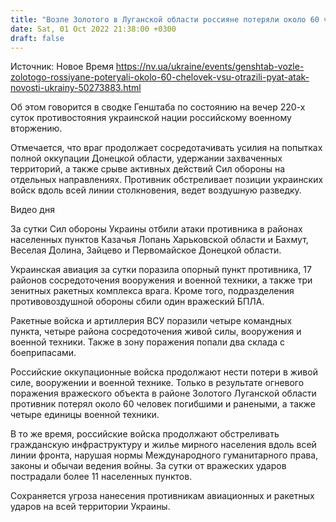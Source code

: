 ```yaml
---
title: "Возле Золотого в Луганской области россияне потеряли около 60 человек и технику — Генштаб"
date: Sat, 01 Oct 2022 21:38:00 +0300
draft: false
---
```

Источник: Новое Время https://nv.ua/ukraine/events/genshtab-vozle-zolotogo-rossiyane-poteryali-okolo-60-chelovek-vsu-otrazili-pyat-atak-novosti-ukrainy-50273883.html


Об этом говорится в сводке Генштаба по состоянию на вечер 220-х суток противостояния украинской нации российскому военному вторжению.

Отмечается, что враг продолжает сосредотачивать усилия на попытках полной оккупации Донецкой области, удержании захваченных территорий, а также срыве активных действий Сил обороны на отдельных направлениях. Противник обстреливает позиции украинских войск вдоль всей линии столкновения, ведет воздушную разведку.

 Видео дня   

За сутки Сил обороны Украины отбили атаки противника в районах населенных пунктов Казачья Лопань Харьковской области и Бахмут, Веселая Долина, Зайцево и Первомайское Донецкой области.

Украинская авиация за сутки поразила опорный пункт противника, 17 районов сосредоточения вооружения и военной техники, а также три зенитных ракетных комплекса врага. Кроме того, подразделения противовоздушной обороны сбили один вражеский БПЛА.

Ракетные войска и артиллерия ВСУ поразили четыре командных пункта, четыре района сосредоточения живой силы, вооружения и военной техники. Также в зону поражения попали два склада с боеприпасами.

Российские оккупационные войска продолжают нести потери в живой силе, вооружении и военной технике. Только в результате огневого поражения вражеского объекта в районе Золотого Луганской области противник потерял около 60 человек погибшими и ранеными, а также четыре единицы военной техники.

В то же время, российские войска продолжают обстреливать гражданскую инфраструктуру и жилье мирного населения вдоль всей линии фронта, нарушая нормы Международного гуманитарного права, законы и обычаи ведения войны. За сутки от вражеских ударов пострадали более 11 населенных пунктов.

Сохраняется угроза нанесения противникам авиационных и ракетных ударов на всей территории Украины.
